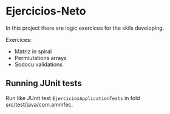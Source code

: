 # Ejercicios-Neto

In this project there are logic exercices for the skils developing.

Exercices:

- Matriz in spiral
- Permiutations arrays
- Sodocu validations

## Running JUnit tests

Run like JUnit test  `EjerciciosApplicationTests` in fold src/test/java/com.ammfec.

